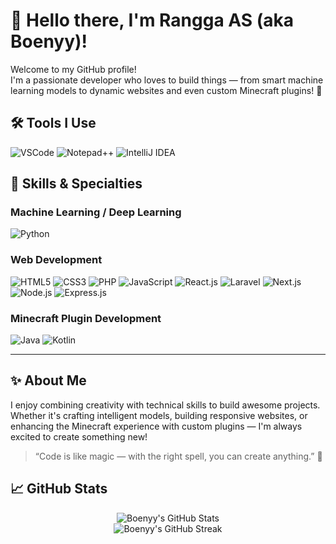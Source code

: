 # 👋 Hello there, I'm Rangga AS (aka Boenyy)!

Welcome to my GitHub profile!  
I'm a passionate developer who loves to build things — from smart machine learning models to dynamic websites and even custom Minecraft plugins! 🚀

## 🛠️ Tools I Use
<p align="left">
  <img src="https://img.shields.io/badge/VSCode-007ACC?style=for-the-badge&logo=visualstudiocode&logoColor=white" alt="VSCode"/>
  <img src="https://img.shields.io/badge/Notepad++-77B900?style=for-the-badge&logo=notepadplusplus&logoColor=white" alt="Notepad++"/>
  <img src="https://img.shields.io/badge/IntelliJ_IDEA-000000?style=for-the-badge&logo=intellijidea&logoColor=white" alt="IntelliJ IDEA"/>
</p>

## 🧠 Skills & Specialties

### Machine Learning / Deep Learning
<p align="left">
  <img src="https://img.shields.io/badge/Python-3776AB?style=for-the-badge&logo=python&logoColor=white" alt="Python"/>
</p>

### Web Development
<p align="left">
  <img src="https://img.shields.io/badge/HTML5-E34F26?style=for-the-badge&logo=html5&logoColor=white" alt="HTML5"/>
  <img src="https://img.shields.io/badge/CSS3-1572B6?style=for-the-badge&logo=css3&logoColor=white" alt="CSS3"/>
  <img src="https://img.shields.io/badge/PHP-777BB4?style=for-the-badge&logo=php&logoColor=white" alt="PHP"/>
  <img src="https://img.shields.io/badge/JavaScript-F7DF1E?style=for-the-badge&logo=javascript&logoColor=black" alt="JavaScript"/>
  <img src="https://img.shields.io/badge/React.js-61DAFB?style=for-the-badge&logo=react&logoColor=black" alt="React.js"/>
  <img src="https://img.shields.io/badge/Laravel-FF2D20?style=for-the-badge&logo=laravel&logoColor=white" alt="Laravel"/>
  <img src="https://img.shields.io/badge/Next.js-000000?style=for-the-badge&logo=nextdotjs&logoColor=white" alt="Next.js"/>
  <img src="https://img.shields.io/badge/Node.js-339933?style=for-the-badge&logo=nodedotjs&logoColor=white" alt="Node.js"/>
  <img src="https://img.shields.io/badge/Express.js-000000?style=for-the-badge&logo=express&logoColor=white" alt="Express.js"/>
</p>

### Minecraft Plugin Development
<p align="left">
  <img src="https://img.shields.io/badge/Java-007396?style=for-the-badge&logo=java&logoColor=white" alt="Java"/>
  <img src="https://img.shields.io/badge/Kotlin-0095D5?style=for-the-badge&logo=kotlin&logoColor=white" alt="Kotlin"/>
</p>

---

## ✨ About Me
I enjoy combining creativity with technical skills to build awesome projects.  
Whether it's crafting intelligent models, building responsive websites, or enhancing the Minecraft experience with custom plugins — I'm always excited to create something new!

> “Code is like magic — with the right spell, you can create anything.” 🔮

<!-- Optional: GitHub Stats -->
## 📈 GitHub Stats
<p align="center">
  <img src="https://github-readme-stats.vercel.app/api?username=ranggaardhyy&show_icons=true&theme=radical" alt="Boenyy's GitHub Stats"/>
  <br/>
  <img src="https://github-readme-streak-stats.herokuapp.com/?user=ranggaardhyy&theme=radical" alt="Boenyy's GitHub Streak"/>
</p>
